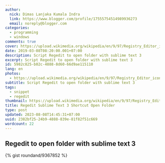 ```yaml
---
author:
  nick: Dimas Lanjaka Kumala Indra
  link: https://www.blogger.com/profile/17555754514989936273
  email: noreply@blogger.com
categories:
  - programming
  - windows
comments: true
cover: https://upload.wikimedia.org/wikipedia/en/9/97/Registry_Editor_icon.png
date: 2019-03-08T08:20:00.001+07:00
description: Script Regedit to open folder with sublime text 3
excerpt: Script Regedit to open folder with sublime text 3
id: 5982c825-b02c-4888-8d60-66d9ae115110
lang: en
photos:
  - https://upload.wikimedia.org/wikipedia/en/9/97/Registry_Editor_icon.png
subtitle: Script Regedit to open folder with sublime text 3
tags:
  - snippet
  - regedit
thumbnail: https://upload.wikimedia.org/wikipedia/en/9/97/Registry_Editor_icon.png
title: Regedit Sublime Text 3 Shortcut Open Folder
type: post
updated: 2023-08-08T14:45:31+07:00
uuid: 2382bf25-24b9-4888-839e-81f82f51c669
wordcount: 22
---
```


<h2>Regedit to open folder with sublime text 3</h2>

<!--<script src="https://gist.github.com/roundand/9367852.js"></script>-->

{% gist roundand/9367852 %}
